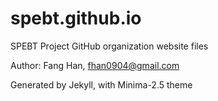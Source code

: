 # spebt.github.io
SPEBT Project GitHub organization website files

Author:
Fang Han, fhan0904@gmail.com


Generated by Jekyll, with Minima-2.5 theme